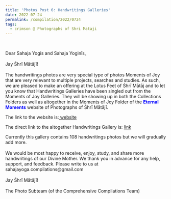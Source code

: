 ```yaml
---
title: 'Photos Post 6: Handwritings Galleries'
date: 2022-07-24
permalink: /compilation/2022/0724
tags:
  - crimson @ Photographs of Shri Mataji
---
```


<br>
<p>
Dear Sahaja Yogis and Sahaja Yoginīs,<br>
<br>
Jay Śhrī Mātājī!<br>
<br>
The handwritings photos are very special type of photos Moments of Joy that are very relevant to multiple projects, searches and studies. As such, we are pleased to make an offering at the Lotus Feet of Śhrī Mātāj and to let you know that Handwritings Galleries have been singled out from the Moments of Joy Galleries. They will be showing up in both the Collections Folders as well as altogether in the Moments of Joy Folder of the <font color="blue"><b>Eternal Moments</b></font> website of Photographs of Śhrī Mātājī.<br>
</p> 

The link to the website is:<a href="https://eternalmoments.smugmug.com/"> website</a>

The direct link to the altogether Handwritings Gallery is: <a href=""> link</a>

<p>
Currently this gallery contains 108 handwritings photos but we will gradually add more.<br>
<br>
We would be most happy to receive, enjoy, study, and share more handwritings of our Divine Mother. We thank you in advance for any help, support, and feedback. Please write to us at sahajayoga.compilations@gmail.com<br>
<br>
Jay Śhrī Mātājī!<br>
<br>
The Photo Subteam (of the Comprehensive Compilations Team)
</p>